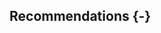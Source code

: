 ## Recommendations {-}

<!-- Scope: Practical implications for software development -->
<!-- What are the implications of the results for practitioners? -->


<!-- Scope: Unanswered questions and implications for future research -->

